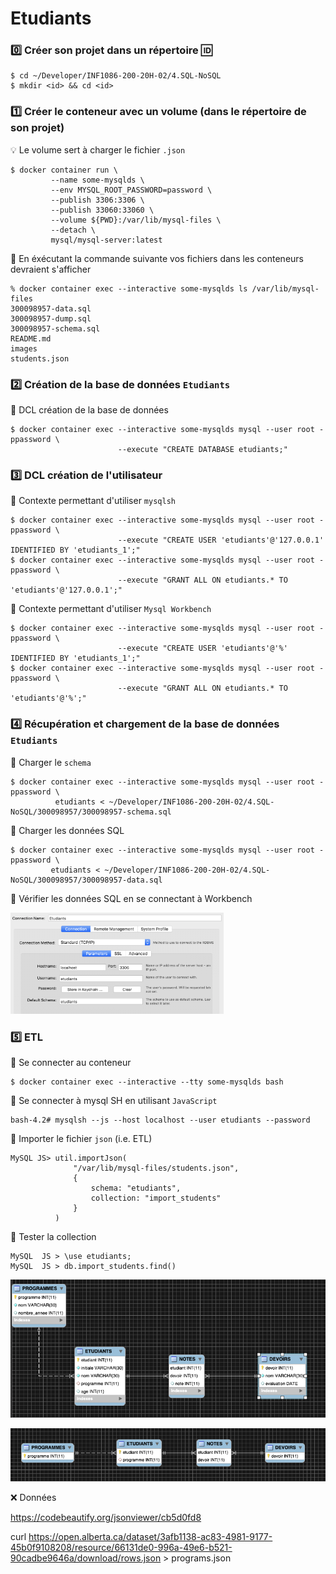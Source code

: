 # Etudiants

### :zero: Créer son projet dans un répertoire :id:

```
$ cd ~/Developer/INF1086-200-20H-02/4.SQL-NoSQL
$ mkdir <id> && cd <id>
```


### :one: Créer le conteneur avec un volume (dans le répertoire de son projet)

:bulb: Le volume sert à charger le fichier `.json`

```
$ docker container run \
         --name some-mysqlds \
         --env MYSQL_ROOT_PASSWORD=password \
         --publish 3306:3306 \
         --publish 33060:33060 \
         --volume ${PWD}:/var/lib/mysql-files \
         --detach \
         mysql/mysql-server:latest
```

:pushpin: En éxécutant la commande suivante vos fichiers dans les conteneurs devraient s'afficher

```
% docker container exec --interactive some-mysqlds ls /var/lib/mysql-files
300098957-data.sql
300098957-dump.sql
300098957-schema.sql
README.md
images
students.json
```



### :two: Création de la base de données `Etudiants`

:pushpin: DCL création de la base de données


```
$ docker container exec --interactive some-mysqlds mysql --user root -ppassword \
                        --execute "CREATE DATABASE etudiants;"
```

### :three: DCL création de l'utilisateur

:pushpin: Contexte permettant d'utiliser `mysqlsh` 

```
$ docker container exec --interactive some-mysqlds mysql --user root -ppassword \
                        --execute "CREATE USER 'etudiants'@'127.0.0.1' IDENTIFIED BY 'etudiants_1';"
$ docker container exec --interactive some-mysqlds mysql --user root -ppassword \
                        --execute "GRANT ALL ON etudiants.* TO 'etudiants'@'127.0.0.1';"
```

:pushpin: Contexte permettant d'utiliser `Mysql Workbench` 


```
$ docker container exec --interactive some-mysqlds mysql --user root -ppassword \
                        --execute "CREATE USER 'etudiants'@'%' IDENTIFIED BY 'etudiants_1';"
$ docker container exec --interactive some-mysqlds mysql --user root -ppassword \
                        --execute "GRANT ALL ON etudiants.* TO 'etudiants'@'%';"
```

### :four: Récupération et chargement de la base de données `Etudiants`

:pushpin: Charger le `schema`

```
$ docker container exec --interactive some-mysqlds mysql --user root -ppassword \
          etudiants < ~/Developer/INF1086-200-20H-02/4.SQL-NoSQL/300098957/300098957-schema.sql
```

:pushpin:  Charger les données SQL

```
$ docker container exec --interactive some-mysqlds mysql --user root -ppassword \
         etudiants < ~/Developer/INF1086-200-20H-02/4.SQL-NoSQL/300098957/300098957-data.sql
```

:pushpin:  Vérifier les données SQL en se connectant à Workbench

<img src="images/connect-mysql.png" witdth=342 height=162 ></img>

### :five: ETL

:pushpin: Se connecter au conteneur

```
$ docker container exec --interactive --tty some-mysqlds bash
```

:pushpin: Se connecter à mysql SH en utilisant `JavaScript`

```
bash-4.2# mysqlsh --js --host localhost --user etudiants --password
```

:pushpin: Importer le fichier `json` (i.e. ETL)

```
MySQL JS> util.importJson(
              "/var/lib/mysql-files/students.json", 
              {
                  schema: "etudiants", 
                  collection: "import_students"
              }
          )
```

:pushpin: Tester la collection

```
MySQL  JS > \use etudiants;
MySQL  JS > db.import_students.find()
```



![image](images/schema.png)


![image](images/pk-fk.png)

:x: Données
 
https://codebeautify.org/jsonviewer/cb5d0fd8

curl https://open.alberta.ca/dataset/3afb1138-ac83-4981-9177-45b0f9108208/resource/66131de0-996a-49e6-b521-90cadbe9646a/download/rows.json > programs.json

